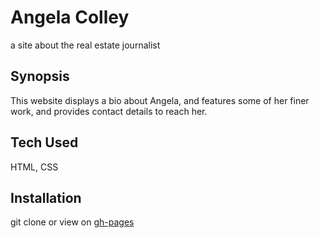 # Angela Colley
a site about the real estate journalist

## Synopsis
This website displays a bio about Angela, and features some of her finer work, and provides contact details to reach her.

## Tech Used
HTML, CSS

## Installation
git clone or view on [gh-pages](https://ckjpdx.github.io/angela-colley)
